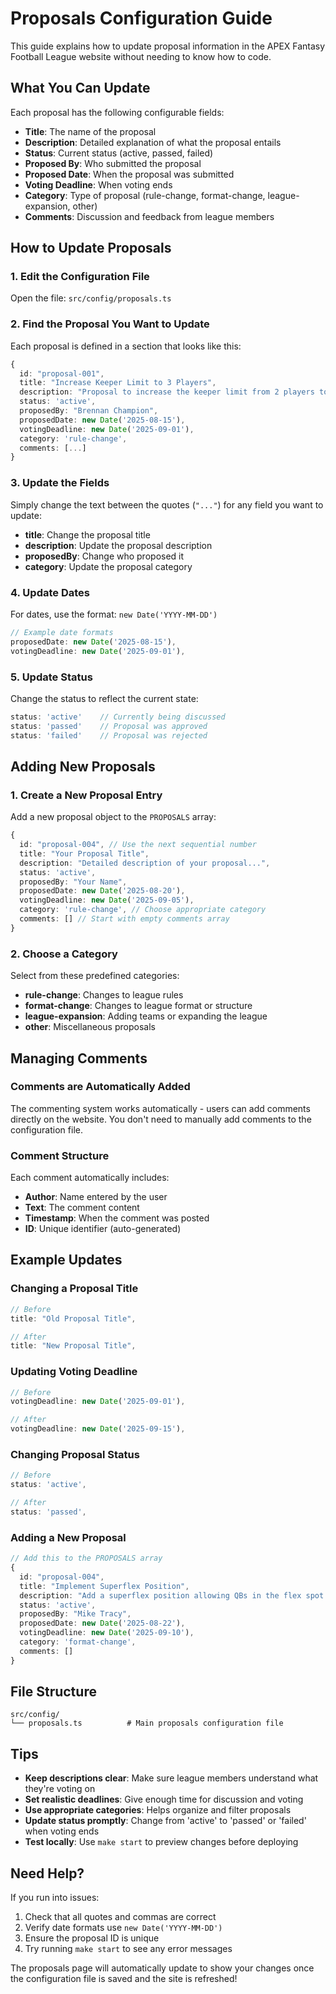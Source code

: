 # Proposals Configuration Guide

This guide explains how to update proposal information in the APEX Fantasy Football League website without needing to know how to code.

## What You Can Update

Each proposal has the following configurable fields:

- **Title**: The name of the proposal
- **Description**: Detailed explanation of what the proposal entails
- **Status**: Current status (active, passed, failed)
- **Proposed By**: Who submitted the proposal
- **Proposed Date**: When the proposal was submitted
- **Voting Deadline**: When voting ends
- **Category**: Type of proposal (rule-change, format-change, league-expansion, other)
- **Comments**: Discussion and feedback from league members

## How to Update Proposals

### 1. Edit the Configuration File

Open the file: `src/config/proposals.ts`

### 2. Find the Proposal You Want to Update

Each proposal is defined in a section that looks like this:

```typescript
{
  id: "proposal-001",
  title: "Increase Keeper Limit to 3 Players",
  description: "Proposal to increase the keeper limit from 2 players to 3 players...",
  status: 'active',
  proposedBy: "Brennan Champion",
  proposedDate: new Date('2025-08-15'),
  votingDeadline: new Date('2025-09-01'),
  category: 'rule-change',
  comments: [...]
}
```

### 3. Update the Fields

Simply change the text between the quotes (`"..."`) for any field you want to update:

- **title**: Change the proposal title
- **description**: Update the proposal description
- **proposedBy**: Change who proposed it
- **category**: Update the proposal category

### 4. Update Dates

For dates, use the format: `new Date('YYYY-MM-DD')`

```typescript
// Example date formats
proposedDate: new Date('2025-08-15'),
votingDeadline: new Date('2025-09-01'),
```

### 5. Update Status

Change the status to reflect the current state:

```typescript
status: 'active'    // Currently being discussed
status: 'passed'    // Proposal was approved
status: 'failed'    // Proposal was rejected
```

## Adding New Proposals

### 1. Create a New Proposal Entry

Add a new proposal object to the `PROPOSALS` array:

```typescript
{
  id: "proposal-004", // Use the next sequential number
  title: "Your Proposal Title",
  description: "Detailed description of your proposal...",
  status: 'active',
  proposedBy: "Your Name",
  proposedDate: new Date('2025-08-20'),
  votingDeadline: new Date('2025-09-05'),
  category: 'rule-change', // Choose appropriate category
  comments: [] // Start with empty comments array
}
```

### 2. Choose a Category

Select from these predefined categories:

- **rule-change**: Changes to league rules
- **format-change**: Changes to league format or structure
- **league-expansion**: Adding teams or expanding the league
- **other**: Miscellaneous proposals

## Managing Comments

### Comments are Automatically Added

The commenting system works automatically - users can add comments directly on the website. You don't need to manually add comments to the configuration file.

### Comment Structure

Each comment automatically includes:

- **Author**: Name entered by the user
- **Text**: The comment content
- **Timestamp**: When the comment was posted
- **ID**: Unique identifier (auto-generated)

## Example Updates

### Changing a Proposal Title
```typescript
// Before
title: "Old Proposal Title",

// After
title: "New Proposal Title",
```

### Updating Voting Deadline
```typescript
// Before
votingDeadline: new Date('2025-09-01'),

// After
votingDeadline: new Date('2025-09-15'),
```

### Changing Proposal Status
```typescript
// Before
status: 'active',

// After
status: 'passed',
```

### Adding a New Proposal
```typescript
// Add this to the PROPOSALS array
{
  id: "proposal-004",
  title: "Implement Superflex Position",
  description: "Add a superflex position allowing QBs in the flex spot for more strategic depth.",
  status: 'active',
  proposedBy: "Mike Tracy",
  proposedDate: new Date('2025-08-22'),
  votingDeadline: new Date('2025-09-10'),
  category: 'format-change',
  comments: []
}
```

## File Structure

```
src/config/
└── proposals.ts          # Main proposals configuration file
```

## Tips

- **Keep descriptions clear**: Make sure league members understand what they're voting on
- **Set realistic deadlines**: Give enough time for discussion and voting
- **Use appropriate categories**: Helps organize and filter proposals
- **Update status promptly**: Change from 'active' to 'passed' or 'failed' when voting ends
- **Test locally**: Use `make start` to preview changes before deploying

## Need Help?

If you run into issues:
1. Check that all quotes and commas are correct
2. Verify date formats use `new Date('YYYY-MM-DD')`
3. Ensure the proposal ID is unique
4. Try running `make start` to see any error messages

The proposals page will automatically update to show your changes once the configuration file is saved and the site is refreshed!
